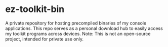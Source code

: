 # ez-toolkit-bin
A private repository for hosting precompiled binaries of my console applications. This repo serves as a personal download hub to easily access my toolkit programs across devices. Note: This is not an open-source project, intended for private use only.
